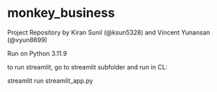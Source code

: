 # monkey_business
 
Project Repository by Kiran Sunil (@ksun5328) and Vincent Yunansan (@vyun8699)

Run on Python 3.11.9

to run streamlit, go to streamlit subfolder and run in CL:

streamlit run streamlit_app.py
